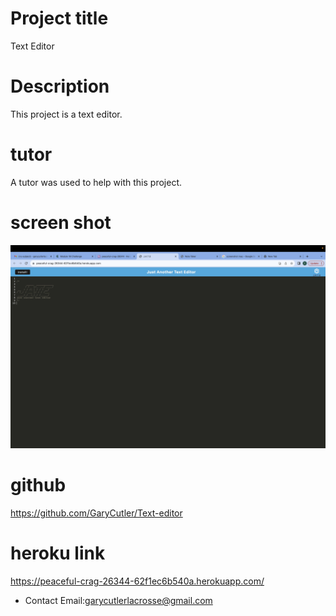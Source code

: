  # Project title
Text Editor
  # Description
This project is a text editor.

# tutor
A tutor was used to help with this project.

# screen shot
![screenshot](img/D26EF78D-1E31-4EE0-8757-A543A253EC7C.jpeg)
# github
https://github.com/GaryCutler/Text-editor

# heroku link
https://peaceful-crag-26344-62f1ec6b540a.herokuapp.com/

  * Contact Email:garycutlerlacrosse@gmail.com
  